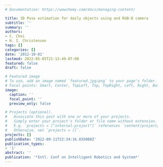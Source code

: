 ```yaml
---
# Documentation: https://wowchemy.com/docs/managing-content/

title: 3D Pose estimation for daily objects using and RGB-D camera
subtitle: ''
summary: ''
authors:
- C. Choi
- H. I. Christensen
tags: []
categories: []
date: '2012-10-01'
lastmod: 2022-05-05T21:13:49-07:00
featured: false
draft: false

# Featured image
# To use, add an image named `featured.jpg/png` to your page's folder.
# Focal points: Smart, Center, TopLeft, Top, TopRight, Left, Right, BottomLeft, Bottom, BottomRight.
image:
  caption: ''
  focal_point: ''
  preview_only: false

# Projects (optional).
#   Associate this post with one or more of your projects.
#   Simply enter your project's folder or file name without extension.
#   E.g. `projects = ["internal-project"]` references `content/project/deep-learning/index.md`.
#   Otherwise, set `projects = []`.
projects: []
publishDate: '2022-09-11T22:34:16.835080Z'
publication_types:
- '1'
abstract: ''
publication: '*Intl. Conf on Intelligent Robotics and System*'
---
```

